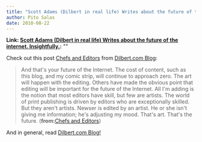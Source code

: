```yaml
---
title: "Scott Adams (Dilbert in real life) Writes about the future of the internet. Insightfully."
author: Pito Salas
date: 2010-08-22
---
```


**Link: [Scott Adams (Dilbert in real life) Writes about the future of the internet. Insightfully.](None):** ""

Check out this post [Chefs and
Editors](<http://dilbert.com/blog/entry/chefs_and_editors/>) from [Dilbert.com
Blog](<http://dilbert.com/blog/entry.feed/>):

> And that's your future of the Internet. The cost of content, such as this
> blog, and my comic strip, will continue to approach zero. The art will
> happen with the editing. Others have made the obvious point that editing
> will be important for the future of the Internet. All I'm adding is the
> notion that most editors have skill, but few are artists. The world of print
> publishing is driven by editors who are exceptionally skilled. But they
> aren't artists. Newser is edited by an artist. He or she isn't giving me
> information; he's adjusting my mood. That's art. That's the future.
> (**from:**[Chefs and
> Editors](<http://dilbert.com/blog/entry/chefs_and_editors/>))

And in general, read [Dilbert.com
Blog!](<http://dilbert.com/blog/entry.feed/>)


